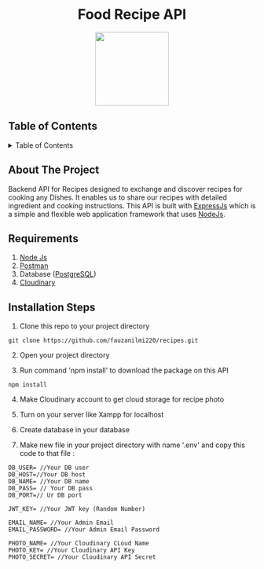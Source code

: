 <h1 align="center">Food Recipe API</h1>
<div align="center">
  <img src='https://user-images.githubusercontent.com/126861853/244944772-c5b36b83-404c-441b-b6ad-fbcd416cd213.png' width="150" height="150" />
</div>

## Table of Contents
<details>
  <summary>Table of Contents</summary>
  <ol>
    <li>
      <a href="#about-the-project">About The Project</a>
      <ul>
        <li><a href="#built-with">Built With</a></li>
      </ul>
    </li>
    <li><a href="#requirements">Requirements</a></li>
    <li><a href="#installation-and-usage-steps">Installation and Usage Steps</a></li>
    <li><a href="#api-route">API Route</a></li>
    <li><a href="#related-project">Related Project</a></li>
  </ol>
</details>

## About The Project
Backend API for Recipes designed to exchange and discover recipes for cooking any Dishes. It enables us to share our recipes with detailed ingredient and cooking instructions. This API is built with <a href="https://expressjs.com">ExpressJs</a> which is a simple and flexible web application framework that uses <a href="https://nodejs.org/en/about/">NodeJs<a/>.<br>

## Requirements
1. <a href="https://nodejs.org/en/">Node Js</a>
2. <a href="https://www.postman.com/downloads/">Postman</a>
3. Database (<a href="https://www.postgresql.org/download/">PostgreSQL</a>)
4. <a href="https://cloudinary.com">Cloudinary</a>

## Installation Steps
1. Clone this repo to your project directory
```
git clone https://github.com/fauzanilmi220/recipes.git
```
2. Open your project directory 

3. Run command 'npm install' to download the package on this API
```
npm install
```
4. Make Cloudinary account to get cloud storage for recipe photo

5. Turn on your server like Xampp for localhost

6. Create database in your database

7. Make new file in your project directory with name '.env' and copy this code to that file :
```
DB_USER= //Your DB user
DB_HOST=//Your DB host
DB_NAME= //Your DB name
DB_PASS= // Your DB pass
DB_PORT=// Ur DB port

JWT_KEY= //Your JWT key (Random Number)

EMAIL_NAME= //Your Admin Email
EMAIL_PASSWORD= //Your Admin Email Password

PHOTO_NAME= //Your Cloudinary CLoud Name
PHOTO_KEY= //Your Cloudinary API Key
PHOTO_SECRET= //Your Cloudinary API Secret
```

